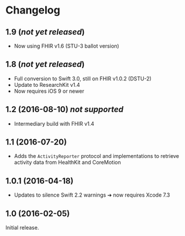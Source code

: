 Changelog
=========


## 1.9 (_not yet released_)

- Now using FHIR v1.6 (STU-3 ballot version)


## 1.8 (_not yet released_)

- Full conversion to Swift 3.0, still on FHIR v1.0.2 (DSTU-2)
- Update to ResearchKit v1.4
- Now requires iOS 9 or newer


## 1.2 (2016-08-10) _not supported_

- Intermediary build with FHIR v1.4


## 1.1 (2016-07-20)

- Adds the `ActivityReporter` protocol and implementations to retrieve activity data from HealthKit and CoreMotion


## 1.0.1 (2016-04-18)

- Updates to silence Swift 2.2 warnings ➔ now requires Xcode 7.3


## 1.0 (2016-02-05)

Initial release.
